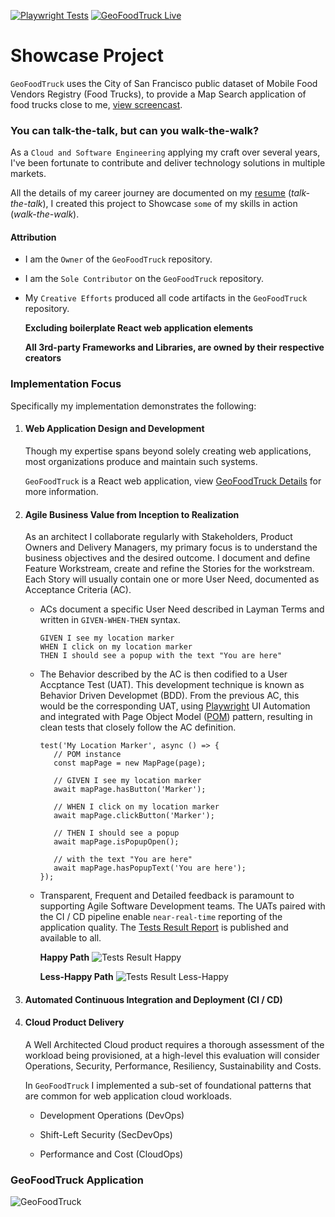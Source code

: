 [![Playwright Tests](https://github.com/fredmerlo/geofoodtruck/actions/workflows/test.yml/badge.svg)](https://geofoodtruck-test-report.s3.amazonaws.com/index.html)
[![GeoFoodTruck Live](https://github.com/fredmerlo/geofoodtruck/actions/workflows/deploy.yml/badge.svg)](https://d3n9iqvbhzuqoh.cloudfront.net)
# Showcase Project
`GeoFoodTruck` uses the City of San Francisco public dataset of Mobile Food Vendors Registry (Food Trucks), to provide a Map Search application of food trucks close to me, [view screencast](#geofoodtruck-application).

### You can talk-the-talk, but can you walk-the-walk?
As a `Cloud and Software Engineering` applying my craft over several years, I've been fortunate to contribute and deliver technology solutions in multiple markets.

All the details of my career journey are documented on my [resume](https://www.linkedin.com/in/fred-merlo-ab4b10) (*talk-the-talk*), I created this project to Showcase `some` of my skills in action (*walk-the-walk*). 
#### Attribution
- I am the `Owner` of the `GeoFoodTruck` repository.
- I am the `Sole Contributor` on the `GeoFoodTruck` repository.
- My `Creative Efforts` produced all code artifacts in the `GeoFoodTruck` repository.

  **Excluding boilerplate React web application elements**

  **All 3rd-party Frameworks and Libraries, are owned by their respective creators**

### Implementation Focus
Specifically my implementation demonstrates the following:

1. #### Web Application Design and Development
   Though my expertise spans beyond solely creating web applications, most organizations produce and maintain such systems.

   `GeoFoodTruck` is a React web application, view [GeoFoodTruck Details](DETAILS.md) for more information.
2. #### Agile Business Value from Inception to Realization
   As an architect I collaborate regularly with Stakeholders, Product Owners and Delivery Managers, my primary focus is to understand the business objectives and the desired outcome. I document and define Feature Workstream, create and refine the Stories for the workstream. Each Story will usually contain one or more User Need, documented as Acceptance Criteria (AC).
   
   - ACs document a specific User Need described in Layman Terms and written in `GIVEN-WHEN-THEN` syntax.

      ```
      GIVEN I see my location marker
      WHEN I click on my location marker
      THEN I should see a popup with the text "You are here"
      ```
   - The Behavior described by the AC is then codified to a User Accptance Test (UAT). This development technique is known as Behavior Driven Developmet (BDD). From the previous AC, this would be the corresponding UAT, using [Playwright](https://playwright.dev) UI Automation and integrated with Page Object Model ([POM](https://playwright.dev/docs/pom)) pattern, resulting in clean tests that closely follow the AC definition.

      ```
      test('My Location Marker', async () => {
         // POM instance
         const mapPage = new MapPage(page);

         // GIVEN I see my location marker
         await mapPage.hasButton('Marker');

         // WHEN I click on my location marker
         await mapPage.clickButton('Marker');

         // THEN I should see a popup
         await mapPage.isPopupOpen();

         // with the text "You are here"
         await mapPage.hasPopupText('You are here');
      });
      ```
   - Transparent, Frequent and Detailed feedback is paramount to supporting Agile Software Development teams. The UATs paired with the CI / CD pipeline enable `near-real-time` reporting of the application quality. The [Tests Result Report](https://geofoodtruck-test-report.s3.amazonaws.com/index.html) is published and available to all.
      
      **Happy Path**
      ![Tests Result Happy](https://geofoodtruck-test-report.s3.amazonaws.com/tests-result-happy.png)

      **Less-Happy Path**
      ![Tests Result Less-Happy](https://geofoodtruck-test-report.s3.amazonaws.com/tests-result-less-happy.png)
3. #### Automated Continuous Integration and Deployment (CI / CD)
4. #### Cloud Product Delivery
   A Well Architected Cloud product requires a thorough assessment of the workload being provisioned, at a high-level this evaluation will consider Operations, Security, Performance, Resiliency, Sustainability and Costs.

   In `GeoFoodTruck` I implemented a sub-set of foundational patterns that are common for web application cloud workloads.

   - Development Operations (DevOps)

   - Shift-Left Security (SecDevOps)

   - Performance and Cost (CloudOps)

### GeoFoodTruck Application
![GeoFoodTruck](https://raw.githubusercontent.com/fredmerlo/geofoodtruck/main/geofoodtruck.gif)

